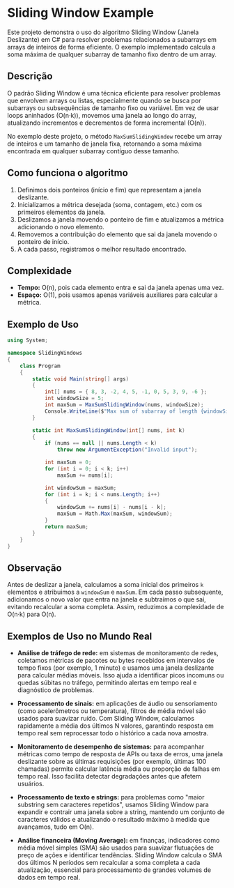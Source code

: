 # Sliding Window Example

Este projeto demonstra o uso do algoritmo Sliding Window (Janela Deslizante) em C# para resolver problemas relacionados a subarrays em arrays de inteiros de forma eficiente. O exemplo implementado calcula a soma máxima de qualquer subarray de tamanho fixo dentro de um array.

## Descrição

O padrão Sliding Window é uma técnica eficiente para resolver problemas que envolvem arrays ou listas, especialmente quando se busca por subarrays ou subsequências de tamanho fixo ou variável. Em vez de usar loops aninhados (O(n·k)), movemos uma janela ao longo do array, atualizando incrementos e decrementos de forma incremental (O(n)).

No exemplo deste projeto, o método `MaxSumSlidingWindow` recebe um array de inteiros e um tamanho de janela fixa, retornando a soma máxima encontrada em qualquer subarray contíguo desse tamanho.

## Como funciona o algoritmo

1. Definimos dois ponteiros (início e fim) que representam a janela deslizante.  
2. Inicializamos a métrica desejada (soma, contagem, etc.) com os primeiros elementos da janela.  
3. Deslizamos a janela movendo o ponteiro de fim e atualizamos a métrica adicionando o novo elemento.  
4. Removemos a contribuição do elemento que sai da janela movendo o ponteiro de início.  
5. A cada passo, registramos o melhor resultado encontrado.

## Complexidade

- **Tempo:** O(n), pois cada elemento entra e sai da janela apenas uma vez.  
- **Espaço:** O(1), pois usamos apenas variáveis auxiliares para calcular a métrica.

## Exemplo de Uso

```csharp
using System;

namespace SlidingWindows
{
    class Program
    {
        static void Main(string[] args)
        {
            int[] nums = { 8, 3, -2, 4, 5, -1, 0, 5, 3, 9, -6 };
            int windowSize = 5;
            int maxSum = MaxSumSlidingWindow(nums, windowSize);
            Console.WriteLine($"Max sum of subarray of length {windowSize} is: {maxSum}");
        }

        static int MaxSumSlidingWindow(int[] nums, int k)
        {
            if (nums == null || nums.Length < k)
                throw new ArgumentException("Invalid input");

            int maxSum = 0;
            for (int i = 0; i < k; i++)
                maxSum += nums[i];

            int windowSum = maxSum;
            for (int i = k; i < nums.Length; i++)
            {
                windowSum += nums[i] - nums[i - k];
                maxSum = Math.Max(maxSum, windowSum);
            }
            return maxSum;
        }
    }
}
```

## Observação

Antes de deslizar a janela, calculamos a soma inicial dos primeiros `k` elementos e atribuimos a `windowSum` e `maxSum`. Em cada passo subsequente, adicionamos o novo valor que entra na janela e subtraímos o que sai, evitando recalcular a soma completa. Assim, reduzimos a complexidade de O(n·k) para O(n).

## Exemplos de Uso no Mundo Real

- **Análise de tráfego de rede:** em sistemas de monitoramento de redes, coletamos métricas de pacotes ou bytes recebidos em intervalos de tempo fixos (por exemplo, 1 minuto) e usamos uma janela deslizante para calcular médias móveis. Isso ajuda a identificar picos incomuns ou quedas súbitas no tráfego, permitindo alertas em tempo real e diagnóstico de problemas.

- **Processamento de sinais:** em aplicações de áudio ou sensoriamento (como acelerômetros ou temperatura), filtros de média móvel são usados para suavizar ruído. Com Sliding Window, calculamos rapidamente a média dos últimos N valores, garantindo resposta em tempo real sem reprocessar todo o histórico a cada nova amostra.

- **Monitoramento de desempenho de sistemas:** para acompanhar métricas como tempo de resposta de APIs ou taxa de erros, uma janela deslizante sobre as últimas requisições (por exemplo, últimas 100 chamadas) permite calcular latência média ou proporção de falhas em tempo real. Isso facilita detectar degradações antes que afetem usuários.

- **Processamento de texto e strings:** para problemas como "maior substring sem caracteres repetidos", usamos Sliding Window para expandir e contrair uma janela sobre a string, mantendo um conjunto de caracteres válidos e atualizando o resultado máximo à medida que avançamos, tudo em O(n).

- **Análise financeira (Moving Average):** em finanças, indicadores como média móvel simples (SMA) são usados para suavizar flutuações de preço de ações e identificar tendências. Sliding Window calcula o SMA dos últimos N períodos sem recalcular a soma completa a cada atualização, essencial para processamento de grandes volumes de dados em tempo real.